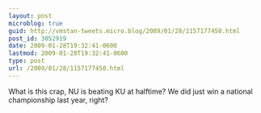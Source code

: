 ```yaml
---
layout: post
microblog: true
guid: http://vmstan-tweets.micro.blog/2009/01/28/1157177450.html
post_id: 3052919
date: 2009-01-28T19:32:41-0600
lastmod: 2009-01-28T19:32:41-0600
type: post
url: /2009/01/28/1157177450.html
---
```

What is this crap, NU is beating KU at halftime? We did just win a national championship last year, right?
